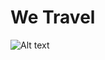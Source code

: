 # We Travel

![Alt text](https://github.com/salvadorsalgado1/tourist/blob/main/src/assets/logos/we-travel/logo-we-travel-sm-transparent.png "We Travel")
